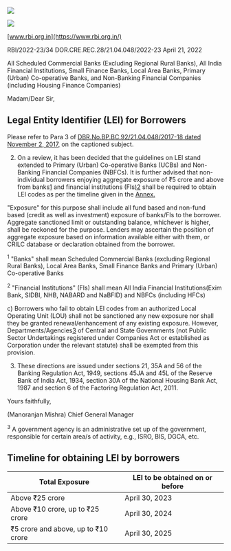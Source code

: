 ![](_page_0_Picture_1.jpeg)

![](_page_0_Picture_3.jpeg)

[www.rbi.org.in](https://www.rbi.org.in/)

RBI/2022-23/34 DOR.CRE.REC.28/21.04.048/2022-23 April 21, 2022

All Scheduled Commercial Banks (Excluding Regional Rural Banks), All India Financial Institutions, Small Finance Banks, Local Area Banks, Primary (Urban) Co-operative Banks, and Non-Banking Financial Companies (including Housing Finance Companies)

Madam/Dear Sir,

## **Legal Entity Identifier (LEI) for Borrowers**

Please refer to Para 3 of [DBR.No.BP.BC.92/21.04.048/2017-18 dated November 2, 2017,](https://www.rbi.org.in/Scripts/NotificationUser.aspx?Id=11154&Mode=0) on the captioned subject.

2. On a review, it has been decided that the guidelines on LEI stand extended to Primary (Urban) Co-operative Banks (UCBs) and Non-Banking Financial Companies (NBFCs). It is further advised that non-individual borrowers enjoying aggregate exposure of ₹5 crore and above from banks[1](#page-0-0) and financial institutions (FIs[\)2](#page-0-1) shall be required to obtain LEI codes as per the timeline given in the [Annex.](#page-2-0)

"Exposure" for this purpose shall include all fund based and non-fund based (credit as well as investment) exposure of banks/FIs to the borrower. Aggregate sanctioned limit or outstanding balance, whichever is higher, shall be reckoned for the purpose. Lenders may ascertain the position of aggregate exposure based on information available either with them, or CRILC database or declaration obtained from the borrower.

<span id="page-0-0"></span> <sup>1</sup> "Banks" shall mean Scheduled Commercial Banks (excluding Regional Rural Banks), Local Area Banks, Small Finance Banks and Primary (Urban) Co-operative Banks

<span id="page-0-1"></span><sup>2</sup> "Financial Institutions" (FIs) shall mean All India Financial Institutions(Exim Bank, SIDBI, NHB, NABARD and NaBFID) and NBFCs (including HFCs)

c) Borrowers who fail to obtain LEI codes from an authorized Local Operating Unit (LOU) shall not be sanctioned any new exposure nor shall they be granted renewal/enhancement of any existing exposure. However, Departments/Agencies[3](#page-1-0) of Central and State Governments (not Public Sector Undertakings registered under Companies Act or established as Corporation under the relevant statute) shall be exempted from this provision.

3. These directions are issued under sections 21, 35A and 56 of the Banking Regulation Act, 1949, sections 45JA and 45L of the Reserve Bank of India Act, 1934, section 30A of the National Housing Bank Act, 1987 and section 6 of the Factoring Regulation Act, 2011.

Yours faithfully,

(Manoranjan Mishra) Chief General Manager

<span id="page-1-0"></span> <sup>3</sup> A government agency is an administrative set up of the government, responsible for certain area/s of activity, e.g., ISRO, BIS, DGCA, etc.

## **Timeline for obtaining LEI by borrowers**

<span id="page-2-0"></span>

| Total Exposure                      | LEI to be obtained on or before |
|-------------------------------------|---------------------------------|
| Above ₹25 crore                     | April 30, 2023                  |
| Above ₹10 crore, up to ₹25 crore    | April 30, 2024                  |
| ₹5 crore and above, up to ₹10 crore | April 30, 2025                  |